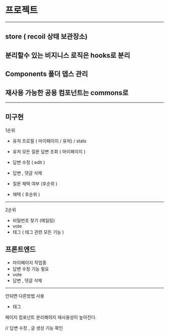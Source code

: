 # 프로젝트

---

## store ( recoil 상태 보관장소)

## 분리할수 있는 비지니스 로직은 hooks로 분리

## Components 폴더 뎁스 관리

## 재사용 가능한 공용 컴포넌트는 commons로

---

## 미구현

1순위

- 유저 프로필 ( 마이페이지 / 유저) / stats
- 유저 모든 질문 답변 조회 ( 마이페이지 )
- 답변 수정 ( edit )
- 답변 , 댓글 삭제

- 질문 채택 여부 (후순위 )
- 채택 ( 후순위 )

---

2순위

- 비밀번호 찾기 (메일링)
- vote
- 태그 ( 태그 관련 모든 기능 )

## 프론트엔드

- 마이페이지 작업중
- 답변 수정 기능 필요
- vote
- 답변 , 댓글 삭제

---

안되면 다른방법 사용

- 태그

페이지 컴포넌트 분리해야지 재사용성이 높아진다.

// 답변 수정 , 글 생성 기능 확인
